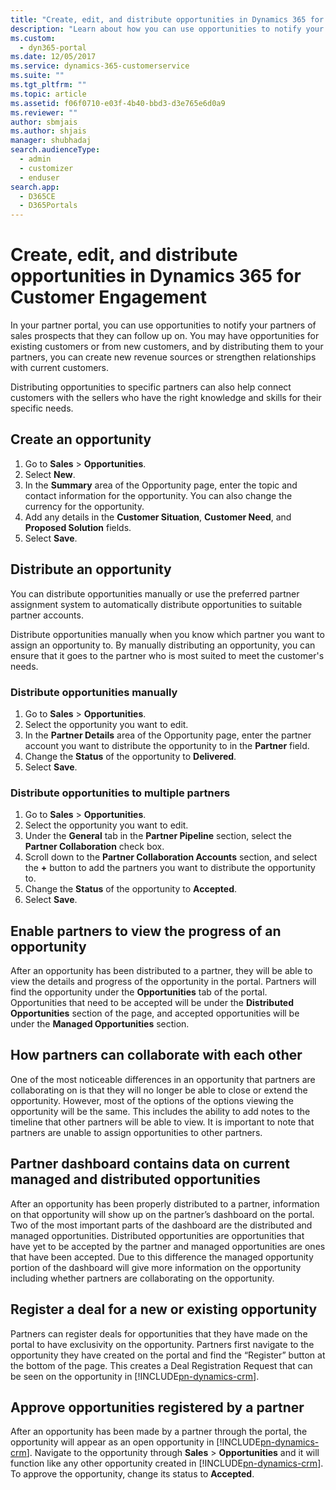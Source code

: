 ```yaml
---
title: "Create, edit, and distribute opportunities in Dynamics 365 for Customer Engagement | MicrosoftDocs"
description: "Learn about how you can use opportunities to notify your partners of sales prospects that they can follow up on."
ms.custom: 
  - dyn365-portal
ms.date: 12/05/2017
ms.service: dynamics-365-customerservice
ms.suite: ""
ms.tgt_pltfrm: ""
ms.topic: article
ms.assetid: f06f0710-e03f-4b40-bbd3-d3e765e6d0a9
ms.reviewer: ""
author: sbmjais
ms.author: shjais
manager: shubhadaj
search.audienceType: 
  - admin
  - customizer
  - enduser
search.app: 
  - D365CE
  - D365Portals
---
```

# Create, edit, and distribute opportunities in Dynamics 365 for Customer Engagement

In your partner portal, you can use opportunities to notify your partners of sales prospects that they can follow up on. You may have opportunities for existing customers or from new customers, and by distributing them to your partners, you can create new revenue sources or strengthen relationships with current customers.

Distributing opportunities to specific partners can also help connect customers with the sellers who have the right knowledge and skills for their specific needs.

## Create an opportunity

1. Go to **Sales** &gt; **Opportunities**. 
2. Select **New**. 
3. In the **Summary** area of the Opportunity page, enter the topic and contact information for the opportunity. You can also change the currency for the opportunity. 
4. Add any details in the **Customer Situation**, **Customer Need**, and **Proposed Solution** fields. 
5. Select **Save**.

## Distribute an opportunity

You can distribute opportunities manually or use the preferred partner assignment system to automatically distribute opportunities to suitable partner accounts.

Distribute opportunities manually when you know which partner you want to assign an opportunity to. By manually distributing an opportunity, you can ensure that it goes to the partner who is most suited to meet the customer's needs.

### Distribute opportunities manually
1. Go to **Sales** &gt; **Opportunities**.
2. Select the opportunity you want to edit.
3. In the **Partner Details** area of the Opportunity page, enter the partner account you want to distribute the opportunity to in the **Partner** field.
4. Change the **Status** of the opportunity to **Delivered**.
5. Select **Save**.

### Distribute opportunities to multiple partners

1.  Go to **Sales** &gt; **Opportunities**.
2.  Select the opportunity you want to edit.
3.  Under the **General** tab in the **Partner Pipeline** section, select the **Partner Collaboration** check box.
4.  Scroll down to the **Partner Collaboration Accounts** section, and select the **+** button to add the partners you want to distribute the opportunity to.
5.  Change the **Status** of the opportunity to **Accepted**.
6.  Select **Save**.

## Enable partners to view the progress of an opportunity

After an opportunity has been distributed to a partner, they will be able to view the details and progress of the opportunity in the portal. Partners will find the opportunity under the **Opportunities** tab of the portal. Opportunities that need to be accepted will be under the **Distributed Opportunities** section of the page, and accepted opportunities will be under the **Managed Opportunities** section.

## How partners can collaborate with each other

One of the most noticeable differences in an opportunity that partners are collaborating on is that they will no longer be able to close or extend the opportunity. However, most of the options of the options viewing the opportunity will be the same. This includes the ability to add notes to the timeline that other partners will be able to view. It is important to note that partners are unable to assign opportunities to other partners.

## Partner dashboard contains data on current managed and distributed opportunities

After an opportunity has been properly distributed to a partner, information on that opportunity will show up on the partner’s dashboard on the portal. Two of the most important parts of the dashboard are the distributed and managed opportunities. Distributed opportunities are opportunities that have yet to be accepted by the partner and managed opportunities are ones that have been accepted. Due to this difference the managed opportunity portion of the dashboard will give more information on the opportunity including whether partners are collaborating on the opportunity.

## Register a deal for a new or existing opportunity

Partners can register deals for opportunities that they have made on the portal to have exclusivity on the opportunity. Partners first navigate to the opportunity they have created on the portal and find the “Register” button at the bottom of the page. This creates a Deal Registration Request that can be seen on the opportunity in [!INCLUDE[pn-dynamics-crm](../includes/pn-dynamics-crm.md)].

## Approve opportunities registered by a partner

After an opportunity has been made by a partner through the portal, the opportunity will appear as an open opportunity in [!INCLUDE[pn-dynamics-crm](../includes/pn-dynamics-crm.md)]. Navigate to the opportunity through **Sales** &gt; **Opportunities** and it will function like any other opportunity created in [!INCLUDE[pn-dynamics-crm](../includes/pn-dynamics-crm.md)]. To approve the opportunity, change its status to **Accepted**.
